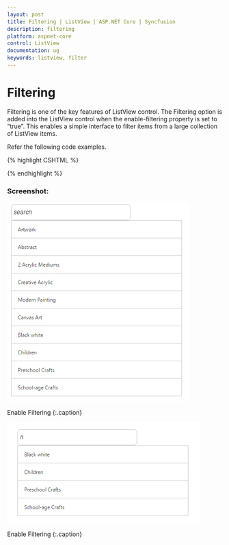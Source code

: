 ```yaml
---
layout: post
title: Filtering | ListView | ASP.NET Core | Syncfusion
description: filtering
platform: aspnet-core
control: ListView
documentation: ug
keywords: listview, filter
---
```


# Filtering

Filtering is one of the key features of ListView control. The Filtering option is added into the ListView control when the enable-filtering property is set to “true”. This enables a simple interface to filter items from a large collection of ListView items.

Refer the following code examples.

 {% highlight CSHTML %}

<ej-list-view id="prevent" width="400" enable-filtering="true">
    <e-list-view-items>
        <e-list-view-item text="Artwork"></e-list-view-item>
        <e-list-view-item text="Abstract"></e-list-view-item>
        <e-list-view-item text="2 Acrylic Mediums"></e-list-view-item>
        <e-list-view-item text="Creative Acrylic"></e-list-view-item>
        <e-list-view-item text="Modern Painting"></e-list-view-item>
        <e-list-view-item text="Canvas Art"></e-list-view-item>
        <e-list-view-item text="Black white"></e-list-view-item>
        <e-list-view-item text="Children"></e-list-view-item>
        <e-list-view-item text="Preschool Crafts"></e-list-view-item>
        <e-list-view-item text="School-age Crafts"></e-list-view-item>
    </e-list-view-items>
</ej-list-view>  

{% endhighlight %}



### Screenshot:

![](Filtering_images/Filtering_img1.png)


Enable Filtering
{:.caption}

![](Filtering_images/Filtering_img2.png)

Enable Filtering
{:.caption}
